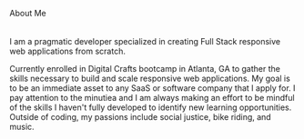 About Me
######
I am a pragmatic developer specialized in creating Full Stack responsive web applications from scratch.

Currently enrolled in Digital Crafts bootcamp in Atlanta, GA to gather the skills necessary to build and scale responsive web applications. My goal is to be an immediate asset to any SaaS or software company that I apply for. I pay attention to the minutiea and I am always making an effort to be mindful of the skills I haven't fully developed to identify new learning opportunities. Outside of coding, my passions include social justice, bike riding, and music.
